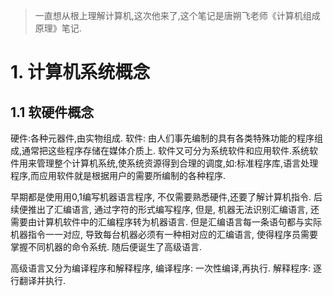 > 一直想从根上理解计算机,这次他来了,这个笔记是唐朔飞老师《计算机组成原理》笔记.

# 1. 计算机系统概念

## 1.1 软硬件概念

硬件:各种元器件,由实物组成. 软件: 由人们事先编制的具有各类特殊功能的程序组成,通常把这些程序存储在媒体介质上.
软件又可分为系统软件和应用软件.系统软件用来管理整个计算机系统,使系统资源得到合理的调度,如:标准程序库,语言处理程序,而应用软件就是根据用户的需要所编制的各种程序.

早期都是使用用0,1编写机器语言程序, 不仅需要熟悉硬件,还要了解计算机指令.  后续便推出了汇编语言, 通过字符的形式编写程序, 但是, 机器无法识别汇编语言, 还需要由计算机软件中的汇编程序转为机器语言.  但是汇编语言每一条语句都与实际机器指令一一对应, 导致每台机器必须有一种相对应的汇编语言, 使得程序员需要掌握不同机器的命令系统.  随后便诞生了高级语言.

高级语言又分为编译程序和解释程序, 编译程序: 一次性编译,再执行. 解释程序: 逐行翻译并执行.

